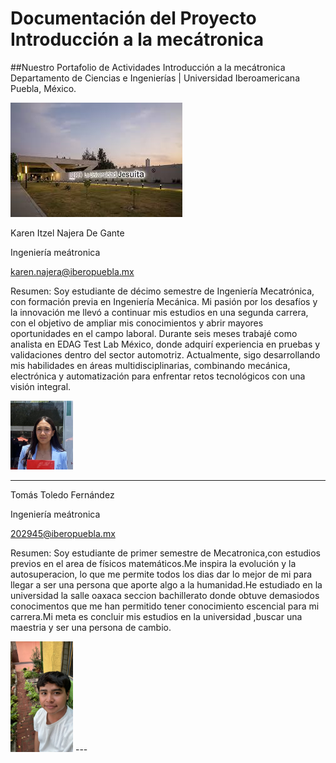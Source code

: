 # Documentación del Proyecto Introducción a la mecátronica

##Nuestro Portafolio de Actividades
Introducción a la mecátronica
Departamento de Ciencias e Ingenierías | Universidad Iberoamericana Puebla, México.

![Diagrama del sistema](recursos/imgs/ibero.jpeg)

Karen Itzel Najera De Gante

Ingeniería meátronica

[karen.najera@iberopuebla.mx](karen.najera@iberopuebla.mx)


Resumen:
Soy estudiante de décimo semestre de Ingeniería Mecatrónica, con formación previa en Ingeniería Mecánica. Mi pasión por los desafíos y la innovación me llevó a continuar mis estudios en una segunda carrera, con el objetivo de ampliar mis conocimientos y abrir mayores oportunidades en el campo laboral. Durante seis meses trabajé como analista en EDAG Test Lab México, donde adquirí experiencia en pruebas y validaciones dentro del sector automotriz. Actualmente, sigo desarrollando mis habilidades en áreas multidisciplinarias, combinando mecánica, electrónica y automatización para enfrentar retos tecnológicos con una visión integral.

<img src="recursos/imgs/karen.jpg" alt="..." width="100px">

---
Tomás Toledo Fernández

Ingeniería meátronica

[202945@iberopuebla.mx](202945@iberopuebla.mx)


Resumen:
Soy estudiante de primer semestre de Mecatronica,con estudios previos en el area de físicos matemáticos.Me inspira la evolución y la autosuperacion, lo que me permite todos los dias dar lo mejor de mi para llegar a ser una persona que aporte algo a la humanidad.He estudiado en la universidad la salle oaxaca seccion bachillerato donde obtuve demasiodos conocimentos que me han permitido tener conocimiento escencial para mi carrera.Mi meta es concluir mis estudios en la universidad ,buscar una maestria y ser una persona de cambio.

<img src="recursos/imgs/foto tom.jpg" alt="..." width="100px">
---

